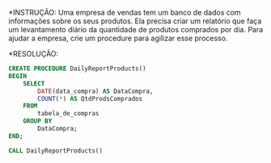 *INSTRUÇÃO:
Uma empresa de vendas tem um banco de dados com informações sobre os seus produtos. Ela precisa criar um relatório que faça um levantamento diário da quantidade de produtos comprados por dia. Para ajudar a empresa, crie um procedure para agilizar esse processo.


*RESOLUÇÃO:

```sql
CREATE PROCEDURE DailyReportProducts()
BEGIN
    SELECT
        DATE(data_compra) AS DataCompra,
        COUNT(*) AS QtdProdsComprados
    FROM
        tabela_de_compras
    GROUP BY
        DataCompra;
END;
```
```sql
CALL DailyReportProducts()
```